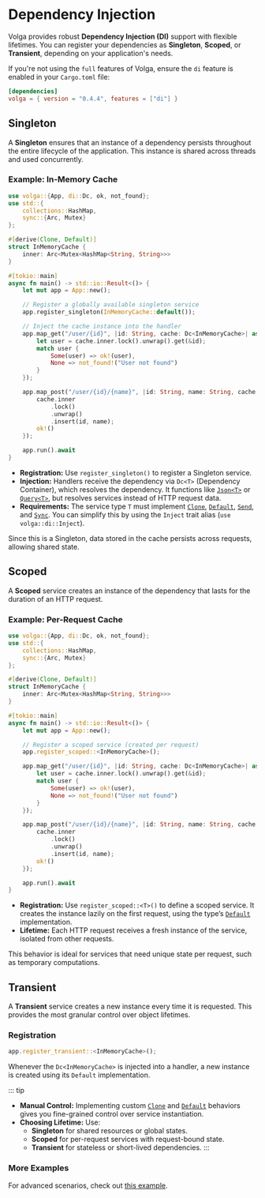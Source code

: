 # Dependency Injection

Volga provides robust **Dependency Injection (DI)** support with flexible lifetimes. You can register your dependencies as **Singleton**, **Scoped**, or **Transient**, depending on your application's needs.

If you're not using the `full` features of Volga, ensure the `di` feature is enabled in your `Cargo.toml` file:

```toml
[dependencies]
volga = { version = "0.4.4", features = ["di"] }
```

## **Singleton**

A **Singleton** ensures that an instance of a dependency persists throughout the entire lifecycle of the application. This instance is shared across threads and used concurrently.

### Example: In-Memory Cache

```rust
use volga::{App, di::Dc, ok, not_found};
use std::{
    collections::HashMap,
    sync::{Arc, Mutex}
};

#[derive(Clone, Default)]
struct InMemoryCache {
    inner: Arc<Mutex<HashMap<String, String>>>
}

#[tokio::main]
async fn main() -> std::io::Result<()> {
    let mut app = App::new();

    // Register a globally available singleton service
    app.register_singleton(InMemoryCache::default());

    // Inject the cache instance into the handler
    app.map_get("/user/{id}", |id: String, cache: Dc<InMemoryCache>| async move {
        let user = cache.inner.lock().unwrap().get(&id);
        match user { 
            Some(user) => ok!(user),
            None => not_found!("User not found")
        }
    });

    app.map_post("/user/{id}/{name}", |id: String, name: String, cache: Dc<InMemoryCache>| async move {
        cache.inner
            .lock()
            .unwrap()
            .insert(id, name);
        ok!()
    });

    app.run().await
}
```

- **Registration:** Use `register_singleton()` to register a Singleton service.
- **Injection:** Handlers receive the dependency via `Dc<T>` (Dependency Container), which resolves the dependency. It functions like [`Json<T>`](https://docs.rs/volga/latest/volga/app/endpoints/args/json/struct.Json.html) or [`Query<T>`](https://docs.rs/volga/latest/volga/app/endpoints/args/query/struct.Query.html), but resolves services instead of HTTP request data.
- **Requirements:** The service type `T` must implement [`Clone`](https://doc.rust-lang.org/std/clone/trait.Clone.html), [`Default`](https://doc.rust-lang.org/std/default/trait.Default.html), [`Send`](https://doc.rust-lang.org/std/marker/trait.Send.html), and [`Sync`](https://doc.rust-lang.org/std/marker/trait.Sync.html). You can simplify this by using the `Inject` trait alias (`use volga::di::Inject`).

Since this is a Singleton, data stored in the cache persists across requests, allowing shared state.

## **Scoped**

A **Scoped** service creates an instance of the dependency that lasts for the duration of an HTTP request. 

### Example: Per-Request Cache

```rust
use volga::{App, di::Dc, ok, not_found};
use std::{
    collections::HashMap,
    sync::{Arc, Mutex}
};

#[derive(Clone, Default)]
struct InMemoryCache {
    inner: Arc<Mutex<HashMap<String, String>>>
}

#[tokio::main]
async fn main() -> std::io::Result<()> {
    let mut app = App::new();

    // Register a scoped service (created per request)
    app.register_scoped::<InMemoryCache>();

    app.map_get("/user/{id}", |id: String, cache: Dc<InMemoryCache>| async move {
        let user = cache.inner.lock().unwrap().get(&id);
        match user { 
            Some(user) => ok!(user),
            None => not_found!("User not found")
        }
    });

    app.map_post("/user/{id}/{name}", |id: String, name: String, cache: Dc<InMemoryCache>| async move {
        cache.inner
            .lock()
            .unwrap()
            .insert(id, name);
        ok!()
    });

    app.run().await
}
```

- **Registration:** Use `register_scoped::<T>()` to define a scoped service. It creates the instance lazily on the first request, using the type’s [`Default`](https://doc.rust-lang.org/std/default/trait.Default.html) implementation.
- **Lifetime:** Each HTTP request receives a fresh instance of the service, isolated from other requests. 

This behavior is ideal for services that need unique state per request, such as temporary computations.

## **Transient**

A **Transient** service creates a new instance every time it is requested. This provides the most granular control over object lifetimes.

### Registration

```rust
app.register_transient::<InMemoryCache>();
```

Whenever the `Dc<InMemoryCache>` is injected into a handler, a new instance is created using its `Default` implementation.

::: tip
- **Manual Control:** Implementing custom [`Clone`](https://doc.rust-lang.org/std/clone/trait.Clone.html) and [`Default`](https://doc.rust-lang.org/std/default/trait.Default.html) behaviors gives you fine-grained control over service instantiation.
- **Choosing Lifetime:** Use:
  - **Singleton** for shared resources or global states.
  - **Scoped** for per-request services with request-bound state.
  - **Transient** for stateless or short-lived dependencies.
:::

### More Examples

For advanced scenarios, check out [this example](https://github.com/RomanEmreis/volga/blob/main/examples/dependency_injection.rs).
